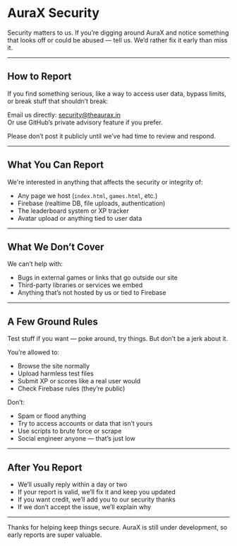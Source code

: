# AuraX Security

Security matters to us. If you’re digging around AuraX and notice something that looks off or could be abused — tell us. We’d rather fix it early than miss it.

---

## How to Report

If you find something serious, like a way to access user data, bypass limits, or break stuff that shouldn’t break:

Email us directly: security@theaurax.in  
Or use GitHub’s private advisory feature if you prefer.

Please don’t post it publicly until we’ve had time to review and respond.

---

## What You Can Report

We're interested in anything that affects the security or integrity of:

- Any page we host (`index.html`, `games.html`, etc.)
- Firebase (realtime DB, file uploads, authentication)
- The leaderboard system or XP tracker
- Avatar upload or anything tied to user data

---

## What We Don’t Cover

We can’t help with:

- Bugs in external games or links that go outside our site
- Third-party libraries or services we embed
- Anything that’s not hosted by us or tied to Firebase

---

## A Few Ground Rules

Test stuff if you want — poke around, try things. But don’t be a jerk about it.

You’re allowed to:

- Browse the site normally
- Upload harmless test files
- Submit XP or scores like a real user would
- Check Firebase rules (they’re public)

Don’t:

- Spam or flood anything
- Try to access accounts or data that isn’t yours
- Use scripts to brute force or scrape
- Social engineer anyone — that’s just low

---

## After You Report

- We’ll usually reply within a day or two
- If your report is valid, we’ll fix it and keep you updated
- If you want credit, we’ll add you to our security thanks
- If we don’t accept the issue, we’ll explain why

---

Thanks for helping keep things secure.
AuraX is still under development, so early reports are super valuable.
